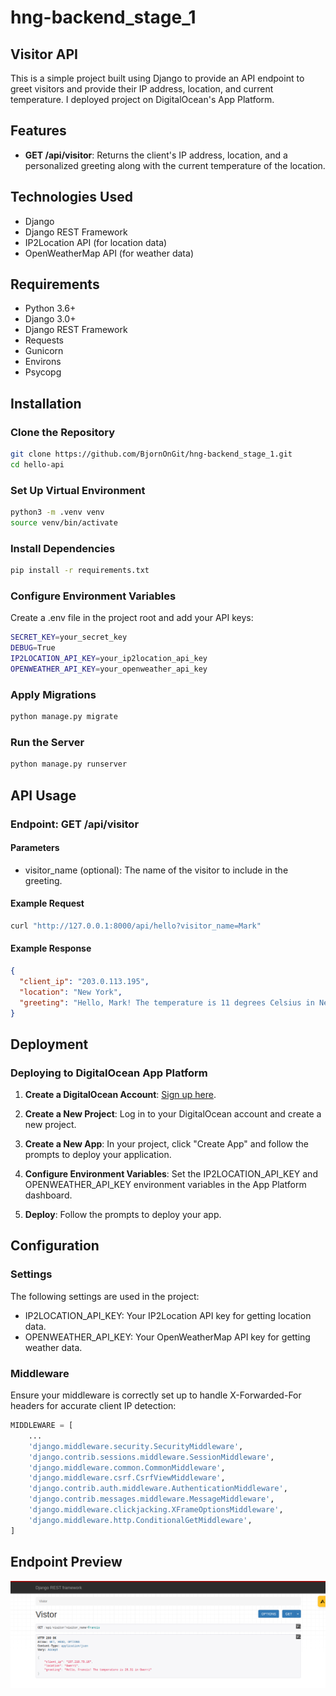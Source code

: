 # hng-backend_stage_1

## Visitor API

This is a simple project built using Django to provide an API endpoint to greet visitors and provide their IP address, location, and current temperature. I deployed project on DigitalOcean's App Platform.

## Features

- **GET /api/visitor**: Returns the client's IP address, location, and a personalized greeting along with the current temperature of the location.

## Technologies Used

- Django
- Django REST Framework
- IP2Location API (for location data)
- OpenWeatherMap API (for weather data)

## Requirements

- Python 3.6+
- Django 3.0+
- Django REST Framework
- Requests
- Gunicorn
- Environs
- Psycopg

## Installation

### Clone the Repository

```bash
git clone https://github.com/BjornOnGit/hng-backend_stage_1.git
cd hello-api
```

### Set Up Virtual Environment

```bash
python3 -m .venv venv
source venv/bin/activate
```

### Install Dependencies

```bash
pip install -r requirements.txt
```

### Configure Environment Variables

Create a .env file in the project root and add your API keys:

```bash
SECRET_KEY=your_secret_key
DEBUG=True
IP2LOCATION_API_KEY=your_ip2location_api_key
OPENWEATHER_API_KEY=your_openweather_api_key
```

### Apply Migrations

```bash
python manage.py migrate
```

### Run the Server

```bash
python manage.py runserver
```

## API Usage

### Endpoint: GET /api/visitor

#### Parameters

- visitor_name (optional): The name of the visitor to include in the greeting.

#### Example Request

```bash
curl "http://127.0.0.1:8000/api/hello?visitor_name=Mark"
```

#### Example Response

```json
{
  "client_ip": "203.0.113.195",
  "location": "New York",
  "greeting": "Hello, Mark! The temperature is 11 degrees Celsius in New York"
}
```

## Deployment

### Deploying to DigitalOcean App Platform

1. **Create a DigitalOcean Account**: [Sign up here](https://www.digitalocean.com).

2. **Create a New Project**: Log in to your DigitalOcean account and create a new project.

3. **Create a New App**: In your project, click "Create App" and follow the prompts to deploy your application.

4. **Configure Environment Variables**: Set the IP2LOCATION_API_KEY and OPENWEATHER_API_KEY environment variables in the App Platform dashboard.

5. **Deploy**: Follow the prompts to deploy your app.

## Configuration

### Settings

The following settings are used in the project:

- IP2LOCATION_API_KEY: Your IP2Location API key for getting location data.
- OPENWEATHER_API_KEY: Your OpenWeatherMap API key for getting weather data.

### Middleware

Ensure your middleware is correctly set up to handle X-Forwarded-For headers for accurate client IP detection:

```python
MIDDLEWARE = [
    ...
    'django.middleware.security.SecurityMiddleware',
    'django.contrib.sessions.middleware.SessionMiddleware',
    'django.middleware.common.CommonMiddleware',
    'django.middleware.csrf.CsrfViewMiddleware',
    'django.contrib.auth.middleware.AuthenticationMiddleware',
    'django.contrib.messages.middleware.MessageMiddleware',
    'django.middleware.clickjacking.XFrameOptionsMiddleware',
    'django.middleware.http.ConditionalGetMiddleware',
]
```

## Endpoint Preview

![Endpoint Screenshot](img/endpoint-screenshot.png)
